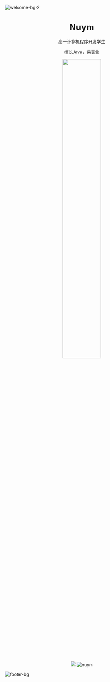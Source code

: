 ![welcome-bg-2](https://user-images.githubusercontent.com/50290580/124369381-11ed1800-dc74-11eb-90a9-2ff2073c3b97.jpg)

<h1 align="center">Nuym</h1>

<p align="center">高一计算机程序开发学生</p>
<p align="center">擅长Java，易语言</p>

<a href="https://github.com/nuym">
  <p align="center">
<img width="50%" height="50%" src="https://external-preview.redd.it/Ii1zae7tWgUklTi6eSE_7YHoENA4ngh5abWIEUrA_jU.png?auto=webp&s=3d80e14d7e8480ee78c4a544038de7581fea6202">
  </p>
</a>

<p align="center">
  <img src="https://github-readme-stats.vercel.app/api?username=nuym&show_icons=true&theme=white" />
  <img src="https://github-readme-stats.vercel.app/api/top-langs/?username=nuym&theme=dark&layout=compact&hide=ruby&langs_count=8&card_width=300&hide_border=true" alt="nuym" />
</p>

![footer-bg](https://user-images.githubusercontent.com/50290580/124369382-144f7200-dc74-11eb-807a-f10a7a502dd9.jpg)
